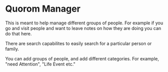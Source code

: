 # Quorom Manager 
This is meant to help manage different groups of people.
For example if you go and visit people and want to leave notes on how they are doing you can do that here.

There are search capabilites to easily search for a particular person or family.

You can add groups of people, and add different categories. For example, "need Attention", "Life Event etc."